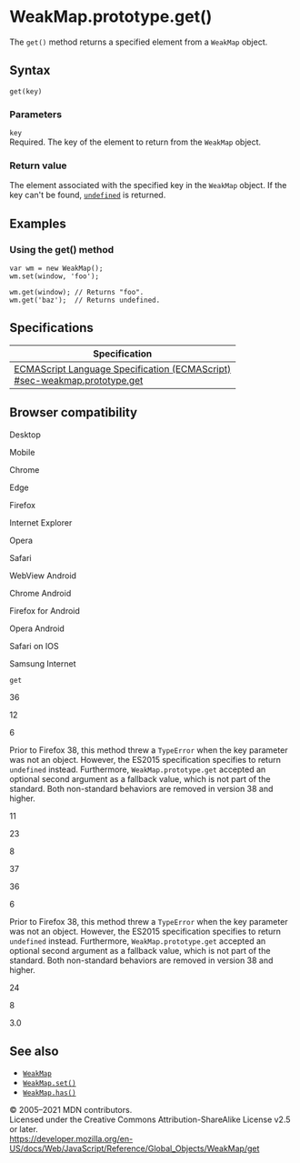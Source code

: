 WeakMap.prototype.get()
=======================

The `get()` method returns a specified element from a `WeakMap` object.

Syntax
------

    get(key)

### Parameters

`key`  
Required. The key of the element to return from the `WeakMap` object.

### Return value

The element associated with the specified key in the `WeakMap` object. If the key can't be found, [`undefined`](../undefined) is returned.

Examples
--------

### Using the get() method

    var wm = new WeakMap();
    wm.set(window, 'foo');

    wm.get(window); // Returns "foo".
    wm.get('baz');  // Returns undefined.

Specifications
--------------

<table><thead><tr class="header"><th>Specification</th></tr></thead><tbody><tr class="odd"><td><a href="https://tc39.es/ecma262/#sec-weakmap.prototype.get">ECMAScript Language Specification (ECMAScript)<br />
<span class="small">#sec-weakmap.prototype.get</span></a></td></tr></tbody></table>

Browser compatibility
---------------------

Desktop

Mobile

Chrome

Edge

Firefox

Internet Explorer

Opera

Safari

WebView Android

Chrome Android

Firefox for Android

Opera Android

Safari on IOS

Samsung Internet

`get`

36

12

6

Prior to Firefox 38, this method threw a `TypeError` when the key parameter was not an object. However, the ES2015 specification specifies to return `undefined` instead. Furthermore, `WeakMap.prototype.get` accepted an optional second argument as a fallback value, which is not part of the standard. Both non-standard behaviors are removed in version 38 and higher.

11

23

8

37

36

6

Prior to Firefox 38, this method threw a `TypeError` when the key parameter was not an object. However, the ES2015 specification specifies to return `undefined` instead. Furthermore, `WeakMap.prototype.get` accepted an optional second argument as a fallback value, which is not part of the standard. Both non-standard behaviors are removed in version 38 and higher.

24

8

3.0

See also
--------

-   [`WeakMap`](../weakmap)
-   [`WeakMap.set()`](set)
-   [`WeakMap.has()`](has)

© 2005–2021 MDN contributors.  
Licensed under the Creative Commons Attribution-ShareAlike License v2.5 or later.  
<a href="https://developer.mozilla.org/en-US/docs/Web/JavaScript/Reference/Global_Objects/WeakMap/get" class="_attribution-link">https://developer.mozilla.org/en-US/docs/Web/JavaScript/Reference/Global_Objects/WeakMap/get</a>
